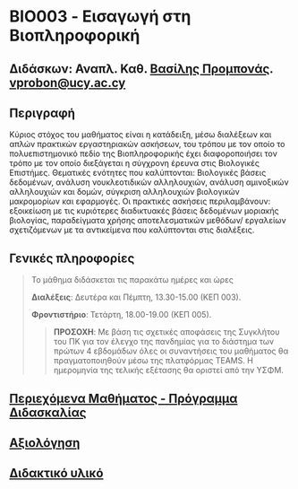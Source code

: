 # BIO003 - Εισαγωγή στη Βιοπληροφορική

## Διδάσκων: Αναπλ. Καθ. [Βασίλης Προμπονάς](https://www.ucy.ac.cy/dir/el/component/comprofiler/userprofile/vprobon). [vprobon@ucy.ac.cy](mailto:vprobon@ucy.ac.cy)

##  Περιγραφή 
Κύριος στόχος του μαθήματος είναι η κατάδειξη, μέσω
διαλέξεων και απλών πρακτικών εργαστηριακών
ασκήσεων, του τρόπου με τον οποίο το πολυεπιστημονικό
πεδίο της Βιοπληροφορικής έχει διαφοροποιήσει τον
τρόπο με τον οποίο διεξάγεται η σύγχρονη έρευνα στις
Βιολογικές Επιστήμες. Θεματικές ενότητες που
καλύπτονται: Βιολογικές βάσεις δεδομένων, ανάλυση
νουκλεοτιδικών αλληλουχιών, ανάλυση αμινοξικών
αλληλουχιών και δομών, σύγκριση αλληλουχιών
βιολογικών μακρομορίων και εφαρμογές. Οι πρακτικές
ασκήσεις περιλαμβάνουν: εξοικείωση με τις κυριότερες
διαδικτυακές βάσεις δεδομένων μοριακής βιολογίας,
παραδείγματα χρήσης αποτελεσματικών μεθόδων/
εργαλείων σχετιζόμενων με τα αντικείμενα που
καλύπτονται στις διαλέξεις.


## Γενικές πληροφορίες
>Το μάθημα διδάσκεται τις παρακάτω ημέρες και ώρες
>
>**Διαλέξεις**: Δευτέρα και Πέμπτη, 13.30-15.00 (ΚΕΠ 003).
>
>**Φροντιστήριο**: Τετάρτη, 18.00-19.00 (ΚΕΠ 005).
>
>>**ΠΡΟΣΟΧΗ**: 
>>Με βάση τις σχετικές αποφάσεις της Συγκλήτου του ΠΚ για τον έλεγχο της πανδημίας για το διάστημα των πρώτων 4 εβδομάδων όλες οι συναντήσεις του μαθήματος θα πραγματοποιηθούν μέσω 
>>της πλατφόρμας TEAMS.
>Η ημερομηνία της τελικής εξέτασης θα οριστεί από την ΥΣΦΜ.


## [Περιεχόμενα Μαθήματος - Πρόγραμμα Διδασκαλίας](content.md)
## [Αξιολόγηση](assessment.md)
## [Διδακτικό υλικό](material.md)
